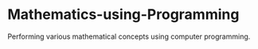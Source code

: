 # Mathematics-using-Programming
Performing various mathematical concepts using computer programming.
